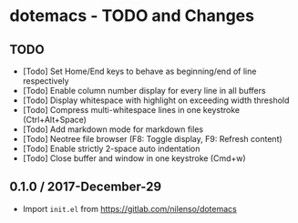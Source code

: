 # dotemacs - TODO and Changes

## TODO

- [Todo] Set Home/End keys to behave as beginning/end of line respectively
- [Todo] Enable column number display for every line in all buffers
- [Todo] Display whitespace with highlight on exceeding width threshold
- [Todo] Compress multi-whitespace lines in one keystroke (Ctrl+Alt+Space)
- [Todo] Add markdown mode for markdown files
- [Todo] Neotree file browser (F8: Toggle display, F9: Refresh content)
- [Todo] Enable strictly 2-space auto indentation
- [Todo] Close buffer and window in one keystroke (Cmd+w)

## 0.1.0 / 2017-December-29

- Import `init.el` from https://gitlab.com/nilenso/dotemacs
